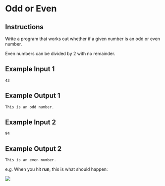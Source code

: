 # Odd or Even

## Instructions

Write a program that works out whether if a given number is an odd or even number. 

Even numbers can be divided by 2 with no remainder. 

## Example Input 1

```
43
```

## Example Output 1

```
This is an odd number.
```

## Example Input 2

```
94
```

## Example Output 2

```
This is an even number.
```

e.g. When you hit **run**, this is what should happen:   

![](https://cdn.fs.teachablecdn.com/bkF9TKJSTGksvxNzOtba)

